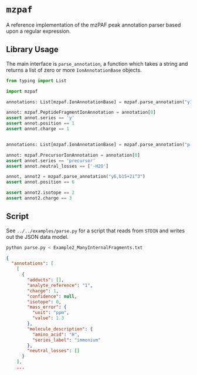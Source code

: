 # `mzpaf`

A reference implementation of the mzPAF peak annotation parser based upon a
regular expression.

## Library Usage

The main interface is `parse_annotation`, a function which takes a string and returns
a list of zero or more `IonAnnotationBase` objects.

```python
from typing import List

import mzpaf

annotations: List[mzpaf.IonAnnotationBase] = mzpaf.parse_annotation("y1")

annot: mzpaf.PeptideFragmentIonAnnotation = annotation[0]
assert annot.series == 'y'
assert annot.position == 1
assert annot.charge == 1


annotations: List[mzpaf.IonAnnotationBase] = mzpaf.parse_annotation("p-H2O")

annot: mzpaf.PrecursorIonAnnotation = annotation[0]
assert annot.series == 'precursor'
assert annot.neutral_losses == ['-H2O']

annot, annot2 = mzpaf.parse_annotation("y6,b15+2i^3")
assert annot.position == 6

assert annot2.isotope == 2
assert annot2.charge == 3
```

## Script

See `../../examples/parse.py` for a script that reads from `STDIN` and writes out the
JSON data model.

```bash
python parse.py < Example2_ManyInternalFragments.txt
```
```json
{
  "annotations": [
    [
      {
        "adducts": [],
        "analyte_reference": "1",
        "charge": 1,
        "confidence": null,
        "isotope": 0,
        "mass_error": {
          "unit": "ppm",
          "value": 1.3
        },
        "molecule_description": {
          "amino_acid": "H",
          "series_label": "immonium"
        },
        "neutral_losses": []
      }
    ],
    ...
```